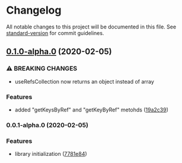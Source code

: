 # Changelog

All notable changes to this project will be documented in this file. See [standard-version](https://github.com/conventional-changelog/standard-version) for commit guidelines.

## [0.1.0-alpha.0](https://github.com/avasuro/react-refs-collection/compare/v0.0.1-alpha.0...v0.1.0-alpha.0) (2020-02-05)


### ⚠ BREAKING CHANGES

* useRefsCollection now returns an object instead of array

### Features

* added "getKeysByRef" and "getKeyByRef" metohds ([19a2c39](https://github.com/avasuro/react-refs-collection/commit/19a2c39456b58350f6d3248ff2ff78b41da7dd93))

### 0.0.1-alpha.0 (2020-02-05)


### Features

* library initialization ([7781e84](https://github.com/avasuro/react-refs-collection/commit/7781e844580eab0b35315d5d68a4e860ee555654))
